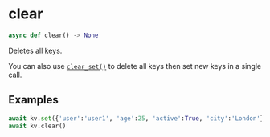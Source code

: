 # clear

```py
async def clear() -> None
```

Deletes all keys.

You can also use [`clear_set()`](./clear_set.md) to delete all keys then set new keys in a single call.

## Examples

```py
await kv.set({'user':'user1', 'age':25, 'active':True, 'city':'London'})
await kv.clear()
```